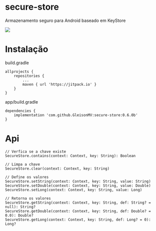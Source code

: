 # secure-store
Armazenamento seguro para Android baseado em KeyStore

[![](https://jitpack.io/v/GleisonMV/secure-store.svg)](https://jitpack.io/#GleisonMV/secure-store)

# Instalação


build.gradle

```
allprojects {
    repositories {
        ...
        maven { url 'https://jitpack.io' }
    }
}
```

app/build.gradle

```
dependencies {
    implementation 'com.github.GleisonMV:secure-store:0.6.0b'
}
```

# Api

```
// Verfica se a chave existe
SecureStore.contains(context: Context, key: String): Boolean

// Limpa a chave
SecureStore.clear(context: Context, key: String)

// Define os valores
SecureStore.setString(context: Context, key: String, value: String)
SecureStore.setDouble(context: Context, key: String, value: Double)
SecureStore.setLong(context: Context, key: String, value: Long)

// Retorna os valores
SecureStore.getString(context: Context, key: String, def: String? = null): String?
SecureStore.getDouble(context: Context, key: String, def: Double? = 0.0): Double?
SecureStore.getLong(context: Context, key: String, def: Long? = 0): Long?
```
